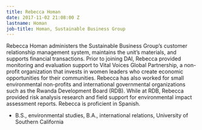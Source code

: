 ```yaml
---
title: Rebecca Homan
date: 2017-11-02 21:08:00 Z
lastname: Homan
job-title: Homan, Sustainable Business Group
---
```


Rebecca Homan administers the Sustainable Business Group’s customer relationship management system, maintains the unit’s materials, and supports financial transactions. Prior to joining DAI, Rebecca provided monitoring and evaluation support to Vital Voices Global Partnership, a non-profit organization that invests in women leaders who create economic opportunities for their communities. Rebecca has also worked for small environmental non-profits and international governmental organizations such as the Rwanda Development Board (RDB). While at RDB, Rebecca provided risk analysis research and field support for environmental impact assessment reports. Rebecca is proficient in Spanish.

* B.S., environmental studies, B.A., international relations, University of Southern California